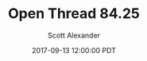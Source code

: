 ---
layout: podcast
title: "Open Thread 84.25"
author: Scott Alexander
description: https://slatestarcodex.com/2017/09/13/open-thread-84-25/
date: 2017-09-13 12:00:00 PDT
length: 77285
duration: 19
guid: open-thread-84-25
---